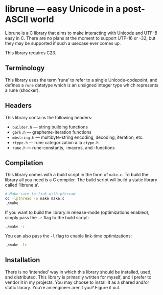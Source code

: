 # librune — easy Unicode in a post-ASCII world

Librune is a C library that aims to make interacting with Unicode and
UTF-8 easy in C.  There are no plans at the moment to support UTF-16 or
-32, but they may be supported if such a usecase ever comes up.

This library requires C23.


## Terminology

This library uses the term ‘rune’ to refer to a single Unicode-codepoint,
and defines a `rune` datatype which is an unsigned integer type which
represents a rune (shocker).


## Headers

This library contains the following headers:

- `builder.h` — string building functions
- `gbrk.h` — grapheme-iteration functions
- `mbstring.h` — multibyte-string encoding, decoding, iteration, etc.
- `rtype.h` — rune categorization à la `ctype.h`
- `rune.h` — rune-constants, -macros, and -functions


## Compilation

This library comes with a build script in the form of `make.c`.  To build
the library all you need is a C compiler.  The build script will build a
static library called ‘librune.a’.

```sh
# Make sure to link with pthread
cc -lpthread -o make make.c
./make
```

If you want to build the library in release-mode (optimizations enabled),
simply pass the `-r` flag to the build script:

```sh
./make -r
```

You can also pass the `-l` flag to enable link-time optimizations:

```sh
./make -lr
```


## Installation

There is no ‘intended’ way in which this library should be installed,
used, and distributed.  This library is primarily written for myself, and
I prefer to vendor it in my projects.  You may choose to install it as a
shared and/or static library.  You’re an engineer aren’t you?  Figure it
out.
